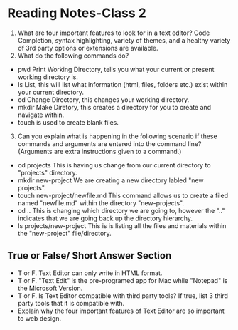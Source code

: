 # Reading Notes-Class 2

1. What are four important features to look for in a text editor? Code Completion, syntax highlighting, variety of themes, and a healthy variety of 3rd party options or extensions are available. 
2. What do the following commands do?
- pwd Print Working Directory, tells you what your current or present working directory is.
- ls List, this will list what information (html, files, folders etc.) exist within your current directory.
- cd Change Directory, this changes your working directory.
- mkdir Make Diretory, this creates a directory for you to create and navigate within.
- touch is used to create blank files. 
3. Can you explain what is happening in the following scenario if these commands and arguments are entered into the command line? (Arguments are extra instructions given to a command.)
- <stonrg>cd projects</strong>  This is having us change from our current directory to "projects" directory. 
- <stonrg>mkdir new-project</strong>  We are creating a new directory labled "new projects".
- <stonrg>touch new-project/newfile.md</strong>  This command allows us to create a filed named "newfile.md" within the directory "new-projects".
- <stonrg>cd ..</strong>  This is changing which directory we are going to, however the ".." indicates that we are going back up the directory hierarchy. 
- <stonrg>ls projects/new-project</strong>  This is is listing all the files and materials within the "new-project" file/directory. 

## True or False/ Short Answer Section

- T or F. Text Editor can only write in HTML format.
- T or F. "Text Edit" is the pre-programed app for Mac while "Notepad" is the Microsoft Version.
- T or F. Is Text Editor compatible with third party tools? If true, list 3 third party tools that it is compatible with.
- Explain why the four important features of Text Editor are so important to web design.
